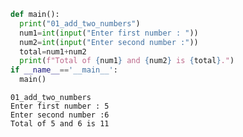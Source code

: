 ```python
def main():
  print("01_add_two_numbers")
  num1=int(input("Enter first number : "))
  num2=int(input("Enter second number :"))
  total=num1+num2
  print(f"Total of {num1} and {num2} is {total}.")
if __name__=='__main__':
  main()
```

    01_add_two_numbers
    Enter first number : 5
    Enter second number :6
    Total of 5 and 6 is 11
    
